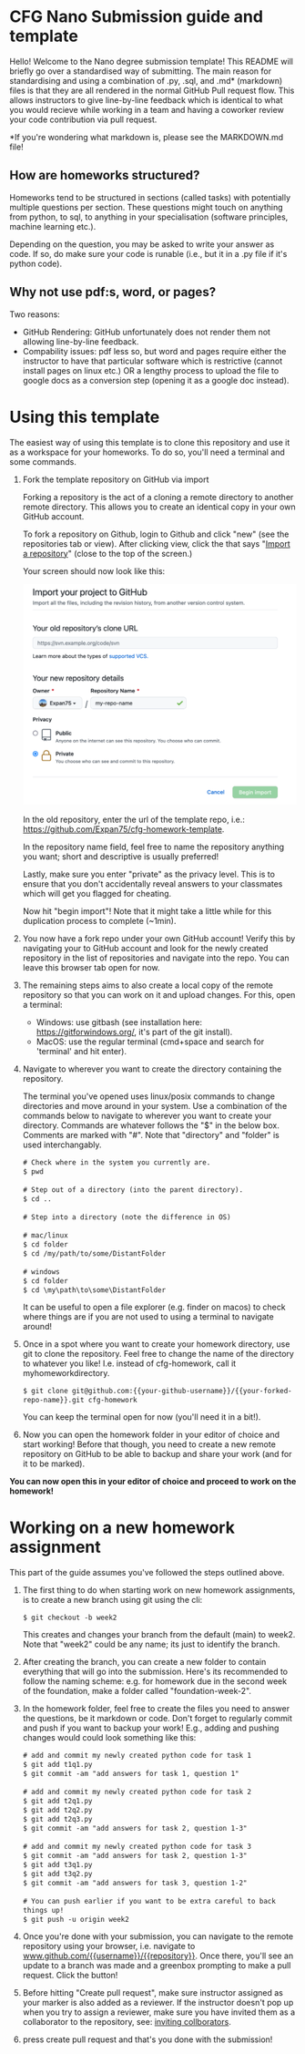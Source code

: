 # CFG Nano Submission guide and template

Hello! Welcome to the Nano degree submission template! This README will briefly go over a standardised way of submitting. The main reason for standardising and using a combination of .py, .sql, and .md* (markdown) files is that they are all rendered in the normal GitHub Pull request flow. This allows instructors to give line-by-line feedback which is identical to what you would recieve while working in a team and having a coworker review your code contribution via pull request.

*If you're wondering what markdown is, please see the MARKDOWN.md file!

## How are homeworks structured?
Homeworks tend to be structured in sections (called tasks) with potentially multiple questions per section. These questions might touch on anything from python, to sql, to anything in your specialisation (software principles, machine learning etc.).

Depending on the question, you may be asked to write your answer as code. If so, do make sure your code is runable (i.e., but it in a .py file if it's python code).
## Why not use pdf:s, word, or pages?
Two reasons:
- GitHub Rendering: GitHub unfortunately does not render them not allowing line-by-line feedback.
- Compability issues: pdf less so, but word and pages require either the instructor to have that particular software which is restrictive (cannot install pages on linux etc.) OR a lengthy process to upload the file to google docs as a conversion step (opening it as a google doc instead).

# Using this template

The easiest way of using this template is to clone this repository and use it as a workspace for your homeworks. To do so, you'll need a terminal and some commands.

1. Fork the template repository on GitHub via import

    Forking a repository is the act of a cloning a remote directory to another remote directory. This allows you to create an identical copy in your own GitHub account.

    To fork a repository on Github, login to Github and click "new" (see the repositories tab or view). After clicking view, click the that says "<a href="#">Import a repository</a>" (close to the top of the screen.)

    Your screen should now look like this:
    
    ![image info](./images/fork-screen.png)

    In the old repository, enter the url of the template repo, i.e.: https://github.com/Expan75/cfg-homework-template. 
    
    In the repository name field, feel free to name the repository anything you want; short and descriptive is usually preferred!

    Lastly, make sure you enter "private" as the privacy level. This is to ensure that you don't accidentally reveal answers to your classmates which will get you flagged for cheating.

    Now hit "begin import"! Note that it might take a little while for this duplication process to complete (~1min).

2. You now have a fork repo under your own GitHub account! Verify this by navigating your to GitHub account and look for the newly created repository in the list of repositories and navigate into the repo. You can leave this browser tab open for now.

3. The remaining steps aims to also create a local copy of the remote repository so that you can work on it and upload changes. For this, open a terminal:
    - Windows: use gitbash (see installation here: https://gitforwindows.org/, it's part of the git install).
    - MacOS: use the regular terminal (cmd+space and search for 'terminal' and hit enter).

4. Navigate to wherever you want to create the directory containing the repository.

    The terminal you've opened uses linux/posix commands to change directories and move around in your system. Use a combination of the commands below to navigate to wherever you want to create your directory. Commands are whatever follows the "$" in the below box. Comments are marked with "#". Note that "directory" and "folder" is used interchangably.

    ```
    # Check where in the system you currently are.
    $ pwd

    # Step out of a directory (into the parent directory).
    $ cd ..

    # Step into a directory (note the difference in OS)

    # mac/linux
    $ cd folder
    $ cd /my/path/to/some/DistantFolder

    # windows
    $ cd folder
    $ cd \my\path\to\some\DistantFolder
    ```

    It can be useful to open a file explorer (e.g. finder on macos) to check where things are if you are not used to using a terminal to navigate around!

5. Once in a spot where you want to create your homework directory, use git to clone the repository. Feel free to change the name of the directory to whatever you like! I.e. instead of cfg-homework, call it myhomeworkdirectory.

    ```
    $ git clone git@github.com:{{your-github-username}}/{{your-forked-repo-name}}.git cfg-homework
    ```

    You can keep the terminal open for now (you'll need it in a bit!).

6. Now you can open the homework folder in your editor of choice and start working! Before that though, you need to create a new remote repository on GitHub to be able to backup and share your work (and for it to be marked).

**You can now open this in your editor of choice and proceed to work on the homework!**

# Working on a new homework assignment

This part of the guide assumes you've followed the steps outlined above.

1. The first thing to do when starting work on new homework assignments, is to create a new branch using git using the cli:

    ```
    $ git checkout -b week2
    ```
    This creates and changes your branch from the default (main) to week2. Note that "week2" could be any name; its just to identify the branch.

2. After creating the branch, you can create a new folder to contain everything that will go into the submission. Here's its recommended to follow the naming scheme: e.g. for homework due in the second week of the foundation, make a folder called "foundation-week-2".

3. In the homework folder, feel free to create the files you need to answer the questions, be it markdown or code. Don't forget to regularly commit and push if you want to backup your work! E.g., adding and pushing changes would could look something like this:
    ```
    # add and commit my newly created python code for task 1
    $ git add t1q1.py
    $ git commit -am "add answers for task 1, question 1"
    
    # add and commit my newly created python code for task 2
    $ git add t2q1.py
    $ git add t2q2.py
    $ git add t2q3.py
    $ git commit -am "add answers for task 2, question 1-3"

    # add and commit my newly created python code for task 3
    $ git commit -am "add answers for task 2, question 1-3"
    $ git add t3q1.py
    $ git add t3q2.py
    $ git commit -am "add answers for task 3, question 1-2"

    # You can push earlier if you want to be extra careful to back things up!
    $ git push -u origin week2
    ```

4. Once you're done with your submission, you can navigate to the remote repository using your browser, i.e. navigate to www.github.com/{{username}}/{{repository}}. Once there, you'll see an update to a branch was made and a greenbox prompting to make a pull request. Click the button!

5. Before hitting "Create pull request", make sure instructor assigned as your marker is also added as a reviewer. If the instructor doesn't pop up when you try to assign a reviewer, make sure you have invited them as a collaborator to the repository, see: [inviting collborators](https://docs.github.com/en/account-and-profile/setting-up-and-managing-your-github-user-account/managing-access-to-your-personal-repositories/inviting-collaborators-to-a-personal-repository).

6. press create pull request and that's you done with the submission!